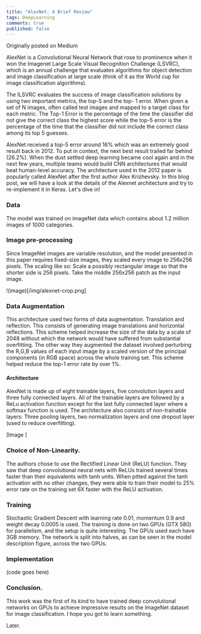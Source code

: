 ```yaml
---
title: "AlexNet: A Brief Review"
tags: DeepLearning 
comments: true
published: false
---
```


Originally posted on Medium

AlexNet is a Convolutional Neural Network that rose to prominence when it won the Imagenet Large Scale Visual Recognition Challenge (LSVRC), which is an annual challenge that evaluates algorithms for object detection and image classification at large scale (think of it as the World cup for image classification algorithms).


The ILSVRC evaluates the success of image classification solutions by using two important metrics, the top-5 and the top- 1 error. When given a set of N images, often called test images and mapped to a target class for each metric. The Top-1 Error is the percentage of the time the classifier did not give the correct class the highest score while the top-5 error is the percentage of the time that the classifier did not include the correct class among its top 5 guesses.

AlexNet received a top-5 error around 16% which was an extremely good result back in 2012. To put in context, the next best result trailed far behind (26.2%). When the dust settled deep learning became cool again and in the next few years, multiple teams would build CNN architectures that would beat human-level accuracy. The architecture used in the 2012 paper is popularly called AlexNet after the first author Alex Krizhevsky.
In this blog post, we will have a look at the details of the Alexnet architecture and try to re-implement it in Keras. Let's dive in!

### Data

The model was trained on imageNet data which contains about 1.2 million images of 1000 categories.

### Image pre-processing

Since ImageNet images are variable resolution, and the model presented in this paper requires fixed-size images, they scaled every image to 256x256 pixels. The scaling like so:
Scale a possibly rectangular image so that the shorter side is 256 pixels.
Take the middle 256x256 patch as the input image.

!(image)[/img/alexnet-crop.png]

### Data Augmentation

This architecture used two forms of data augmentation.
Translation and reflection. This consists of generating image translations and horizontal reflections. This scheme helped increase the size of the data by a scale of 2048 without which the network would have suffered from substantial overfitting.
The other way they augmented the dataset involved perturbing the R,G,B values of each input image by a scaled version of the principal components (in RGB space) across the whole training set. This scheme helped reduce the top-1 error rate by over 1%.

#### Architecture

AlexNet is made up of eight trainable layers, five convolution layers and three fully connected layers. All of the trainable layers are followed by a ReLu activation function except for the last fully connected layer where a softmax function is used. The architecture also consists of non-trainable layers: Three pooling layers, two normalization layers and one dropout layer (used to reduce overfitting).

[Image ]

### Choice of Non-Linearity.

The authors chose to use the Rectified Linear Unit (ReLU) function. They saw that deep convolutional neural nets with ReLUs trained several times faster than their equivalents with tanh units. When pitted against the tanh activation with no other changes, they were able to train their model to 25% error rate on the training set 6X faster with the ReLU activation.

### Training

Stochastic Gradient Descent with learning rate 0.01, momentum 0.9 and weight decay 0.0005 is used. The training is done on two GPUs (GTX 580) for parallelism, and the setup is quite interesting. The GPUs used each have 3GB memory. The network is split into halves, as can be seen in the model description figure, across the two GPUs.

### Implementation

(code goes here)

### Conclusion.

This work was the first of its kind to have trained deep convolutional networks on GPUs to achieve impressive results on the ImageNet dataset for image classification. I hope you got to learn something.

Later.
